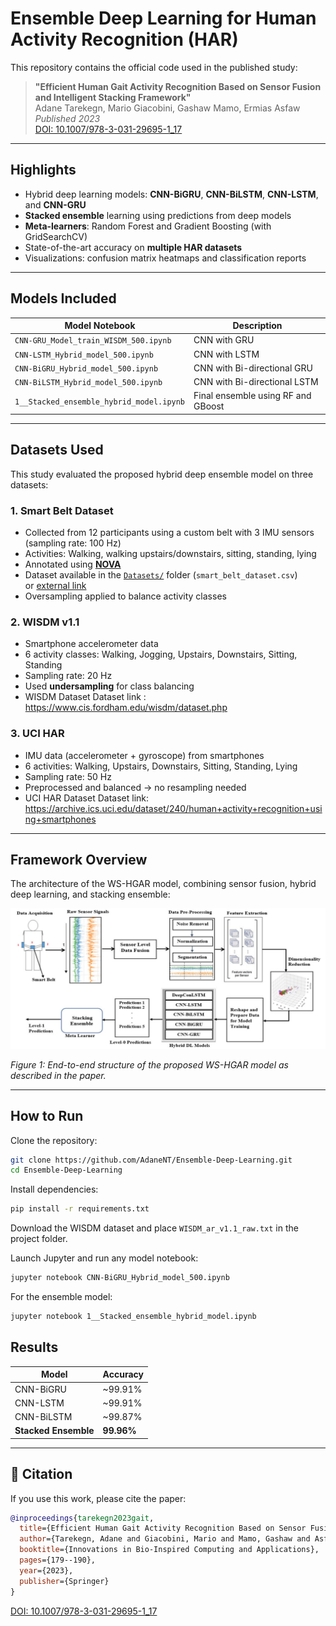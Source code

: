 # Ensemble Deep Learning for Human Activity Recognition (HAR)

This repository contains the official code used in the published study:

> **"Efficient Human Gait Activity Recognition Based on Sensor Fusion and Intelligent Stacking Framework"**  
> Adane Tarekegn, Mario Giacobini, Gashaw Mamo, Ermias Asfaw  
> *Published 2023*  
> [DOI: 10.1007/978-3-031-29695-1_17](https://doi.org/10.1109/JSEN.2023.3319353)

---

## Highlights

- Hybrid deep learning models: **CNN-BiGRU**, **CNN-BiLSTM**, **CNN-LSTM**, and **CNN-GRU**
- **Stacked ensemble** learning using predictions from deep models
- **Meta-learners**: Random Forest and Gradient Boosting (with GridSearchCV)
- State-of-the-art accuracy on **multiple HAR datasets**
- Visualizations: confusion matrix heatmaps and classification reports

---

## Models Included

| Model Notebook                          | Description                         |
|----------------------------------------|-------------------------------------|
| `CNN-GRU_Model_train_WISDM_500.ipynb`  | CNN with GRU                        |
| `CNN-LSTM_Hybrid_model_500.ipynb`      | CNN with LSTM                       |
| `CNN-BiGRU_Hybrid_model_500.ipynb`     | CNN with Bi-directional GRU         |
| `CNN-BiLSTM_Hybrid_model_500.ipynb`    | CNN with Bi-directional LSTM        |
| `1__Stacked_ensemble_hybrid_model.ipynb`| Final ensemble using RF and GBoost |

---
## Datasets Used

This study evaluated the proposed hybrid deep ensemble model on three datasets:

### 1. Smart Belt Dataset
- Collected from 12 participants using a custom belt with 3 IMU sensors (sampling rate: 100 Hz)
- Activities: Walking, walking upstairs/downstairs, sitting, standing, lying
- Annotated using [**NOVA**](https://github.com/hcmlab/nova)
- Dataset available in the [`Datasets/`](./Datasets/) folder (`smart_belt_dataset.csv`)  
  or [external link](https://alamedaproject.eu/)
- Oversampling applied to balance activity classes
  
### 2. WISDM v1.1
- Smartphone accelerometer data
- 6 activity classes: Walking, Jogging, Upstairs, Downstairs, Sitting, Standing
- Sampling rate: 20 Hz
- Used **undersampling** for class balancing
- WISDM Dataset Dataset link : https://www.cis.fordham.edu/wisdm/dataset.php
  
### 3. UCI HAR
- IMU data (accelerometer + gyroscope) from smartphones
- 6 activities: Walking, Upstairs, Downstairs, Sitting, Standing, Lying
- Sampling rate: 50 Hz
- Preprocessed and balanced → no resampling needed
- UCI HAR Dataset Dataset link: https://archive.ics.uci.edu/dataset/240/human+activity+recognition+using+smartphones

---
## Framework Overview

The architecture of the WS-HGAR model, combining sensor fusion, hybrid deep learning, and stacking ensemble:

![Framework Overview](figures/ws-hgar-framework.png)

*Figure 1: End-to-end structure of the proposed WS-HGAR model as described in the paper.*

---

## How to Run

Clone the repository:

```bash
git clone https://github.com/AdaneNT/Ensemble-Deep-Learning.git
cd Ensemble-Deep-Learning
```

Install dependencies:

```bash
pip install -r requirements.txt
```

Download the WISDM dataset and place `WISDM_ar_v1.1_raw.txt` in the project folder.

Launch Jupyter and run any model notebook:

```bash
jupyter notebook CNN-BiGRU_Hybrid_model_500.ipynb
```

For the ensemble model:

```bash
jupyter notebook 1__Stacked_ensemble_hybrid_model.ipynb
```
## Results

| Model             | Accuracy   |
|------------------|------------|
| CNN-BiGRU         | ~99.91%    |
| CNN-LSTM          | ~99.91%    |
| CNN-BiLSTM        | ~99.87%    |
| **Stacked Ensemble** | **99.96%** |

---

## 📖 Citation

If you use this work, please cite the paper:

```bibtex
@inproceedings{tarekegn2023gait,
  title={Efficient Human Gait Activity Recognition Based on Sensor Fusion and Intelligent Stacking Framework},
  author={Tarekegn, Adane and Giacobini, Mario and Mamo, Gashaw and Asfaw, Ermias},
  booktitle={Innovations in Bio-Inspired Computing and Applications},
  pages={179--190},
  year={2023},
  publisher={Springer}
}
```
[DOI: 10.1007/978-3-031-29695-1_17](https://doi.org/10.1007/978-3-031-29695-1_17)
